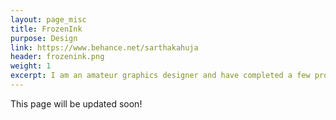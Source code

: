 ```yaml
---
layout: page_misc
title: FrozenInk
purpose: Design
link: https://www.behance.net/sarthakahuja
header: frozenink.png
weight: 1
excerpt: I am an amateur graphics designer and have completed a few projects over the past three years. Some of my work can be seen on behance under the name FrozenInk.  
---
```

This page will be updated soon!
